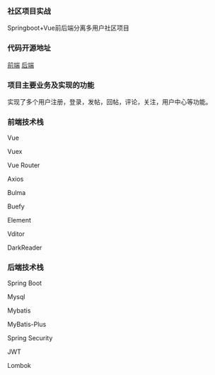 ### 社区项目实战
Springboot+Vue前后端分离多用户社区项目

### 代码开源地址
[前端](https://github.com/Havanana/Rajor-bbs-front)
[后端](https://github.com/Havanana/Rajor-bbs-back)


### 项目主要业务及实现的功能
实现了多个用户注册，登录，发帖，回帖，评论，关注，用户中心等功能。

### 前端技术栈
 Vue
 
 Vuex
 
 Vue Router
 
 Axios
 
 Bulma
 
 Buefy
 
 Element
 
 Vditor
 
 DarkReader

### 后端技术栈
 Spring Boot
 
 Mysql
 
 Mybatis
 
 MyBatis-Plus
 
 Spring Security
 
 JWT
 
 Lombok




